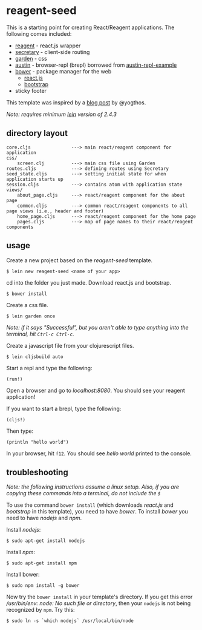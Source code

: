 # reagent-seed

This is a starting point for creating React/Reagent applications.  The following comes included:

* [reagent](https://github.com/holmsand/reagent) - react.js wrapper
* [secretary](https://github.com/gf3/secretary) - client-side routing
* [garden](https://github.com/noprompt/garden) - css
* [austin](https://github.com/cemerick/austin) - browser-repl (brepl) borrowed from [austin-repl-example](https://github.com/cjohansen/austin-repl-example)
* [bower](http://bower.io/) - package manager for the web
    * [react.js](http://facebook.github.io/react/)
	* [bootstrap](http://getbootstrap.com/)
* sticky footer

This template was inspired by a [blog post](http://yogthos.net/#/blog/55) by @yogthos.

*Note: requires minimum [lein](https://github.com/technomancy/leiningen) version of 2.4.3*

## directory layout

```
core.cljs               ---> main react/reagent component for application
css/
    screen.clj          ---> main css file using Garden
routes.cljs             ---> defining routes using Secretary
seed_state.cljs         ---> setting initial state for when application starts up
session.cljs            ---> contains atom with application state
views/
    about_page.cljs     ---> react/reagent component for the about page
	common.cljs         ---> common react/reagent components to all page views (i.e., header and footer)
	home_page.cljs      ---> react/reagent component for the home page
	pages.cljs          ---> map of page names to their react/reagent components
```

## usage

Create a new project based on the *reagent-seed* template.

```
$ lein new reagent-seed <name of your app>
```

cd into the folder you just made.  Download react.js and bootstrap.

```
$ bower install
```

Create a css file.

```
$ lein garden once
```

*Note: if it says "Successful", but you aren't able to type anything into the terminal, hit `Ctrl-c Ctrl-c`.*

Create a javascript file from your clojurescript files.

```
$ lein cljsbuild auto
```

Start a repl and type the following:

```
(run!)
```

Open a browser and go to *localhost:8080*. You should see your reagent application!

If you want to start a brepl, type the following:

```
(cljs!)
```

Then type:

```
(println "hello world")
```

In your browser, hit `f12`.  You should see *hello world* printed to the console.

## troubleshooting

*Note: the following instructions assume a linux setup.  Also, if you are copying these commands into a terminal, do not include the `$`*

To use the command `bower install` (which downloads *react.js* and *bootstrap* in this template), you need to have *bower*. To install *bower* you need to have *nodejs* and *npm*.

Install *nodejs*:

```
$ sudo apt-get install nodejs
```

Install *npm*:

```
$ sudo apt-get install npm
```

Install bower:

```
$ sudo npm install -g bower
```

Now try the `bower install` in your template's directory.  If you get this error */usr/bin/env: node: No such file or directory*, then your `nodejs` is not being recognized by `npm`.  Try this:

```
$ sudo ln -s `which nodejs` /usr/local/bin/node
```
